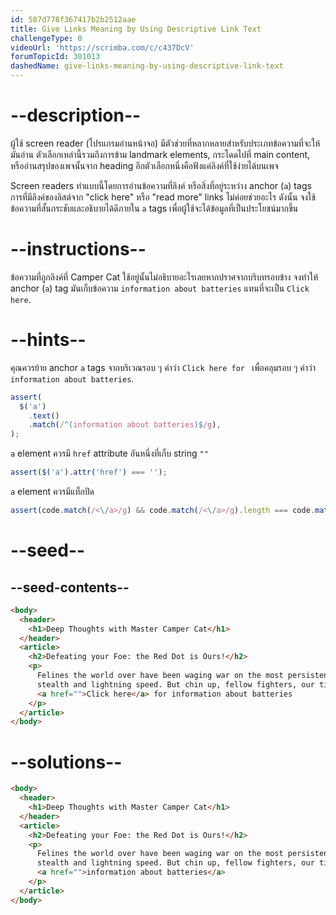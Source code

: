 ```yaml
---
id: 587d778f367417b2b2512aae
title: Give Links Meaning by Using Descriptive Link Text
challengeType: 0
videoUrl: 'https://scrimba.com/c/c437DcV'
forumTopicId: 301013
dashedName: give-links-meaning-by-using-descriptive-link-text
---
```


# --description--

ผู้ใช้ screen reader (โปรแกรมอ่านหน้าจอ) มีตัวช่วยที่หลากหลายสำหรับประเภทข้อความที่จะให้มันอ่าน
ตัวเลือกเหล่านี้รวมถึงการข้าม landmark elements, กระโดดไปที่ main content, หรืออ่านสรุปของเพจนั้นจาก heading
อีกตัวเลือกหนึ่งคือฟังแค่ลิงค์ที่ใช้ง่ายได้บนเพจ

Screen readers ทำแบบนี้โดยการอ่านข้อความที่ลิงค์ หรือสิ่งที่อยู่ระหว่าง anchor (`a`) tags
การที่มีลิงค์ของลิสต์จาก "click here" หรือ "read more" links ไม่ค่อยช่วยอะไร
ดังนั้น จงใช้ข้อความที่สั้นกระชับและอธิบายได้ดีภายใน `a` tags เพื่อผู้ใช้จะได้ข้อมูลที่เป็นประโยชน์มากขึ้น

# --instructions--

ข้อความที่ถูกลิงค์ที่ Camper Cat ใช้อยู่นั้นไม่อธิบายอะไรเลยหากปราศจากบริบทรอบข้าง
จงทำให้ anchor (`a`) tag มันเก็บข้อความ `information about batteries` แทนที่จะเป็น `Click here`.

# --hints--

คุณควรย้าย anchor `a` tags จากบริเวณรอบ ๆ คำว่า `Click here for ` เพื่อคลุมรอบ ๆ คำว่า `information about batteries`.

```js
assert(
  $('a')
    .text()
    .match(/^(information about batteries)$/g),
);
```

`a` element ควรมี `href` attribute อันหนึ่งที่เก็บ string `""`

```js
assert($('a').attr('href') === '');
```

`a` element ควรมีแท็กปิด

```js
assert(code.match(/<\/a>/g) && code.match(/<\/a>/g).length === code.match(/<a href=(''|"")>/g).length);
```

# --seed--

## --seed-contents--

```html
<body>
  <header>
    <h1>Deep Thoughts with Master Camper Cat</h1>
  </header>
  <article>
    <h2>Defeating your Foe: the Red Dot is Ours!</h2>
    <p>
      Felines the world over have been waging war on the most persistent of foes. This red nemesis combines both cunning
      stealth and lightning speed. But chin up, fellow fighters, our time for victory may soon be near.
      <a href="">Click here</a> for information about batteries
    </p>
  </article>
</body>
```

# --solutions--

```html
<body>
  <header>
    <h1>Deep Thoughts with Master Camper Cat</h1>
  </header>
  <article>
    <h2>Defeating your Foe: the Red Dot is Ours!</h2>
    <p>
      Felines the world over have been waging war on the most persistent of foes. This red nemesis combines both cunning
      stealth and lightning speed. But chin up, fellow fighters, our time for victory may soon be near. Click here for
      <a href="">information about batteries</a>
    </p>
  </article>
</body>
```

